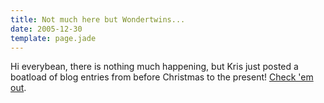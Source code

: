 ```yaml
---
title: Not much here but Wondertwins...
date: 2005-12-30
template: page.jade
---
```


Hi everybean, there is nothing much happening, but Kris just posted a
boatload of blog entries from before Christmas to the present! [Check 'em out](http://www.mountainwerks.org/twins).
